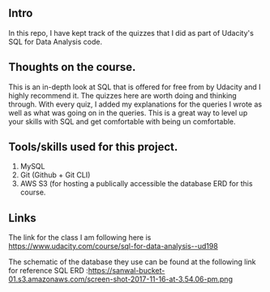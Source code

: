 ## Intro

In this repo, I have kept track of the quizzes that I did as part of Udacity's SQL for Data Analysis code. 


## Thoughts on the course.

This is an in-depth look at SQL that is offered for free from by Udacity and I highly recommend it. The quizzes here are worth doing and thinking through. With every quiz, I added my explanations for the queries I wrote as well as what was going on in the queries. This is a great way to level up your skills with SQL and get comfortable with being un comfortable. 

## Tools/skills used for this project. 

1. MySQL
2. Git (Github + Git CLI)
3. AWS S3 (for hosting a publically accessible the database ERD for this course. 

## Links 

The link for the class I am following here is
https://www.udacity.com/course/sql-for-data-analysis--ud198

The schematic of the database they use can be found at the following link for reference
SQL ERD :https://sanwal-bucket-01.s3.amazonaws.com/screen-shot-2017-11-16-at-3.54.06-pm.png
